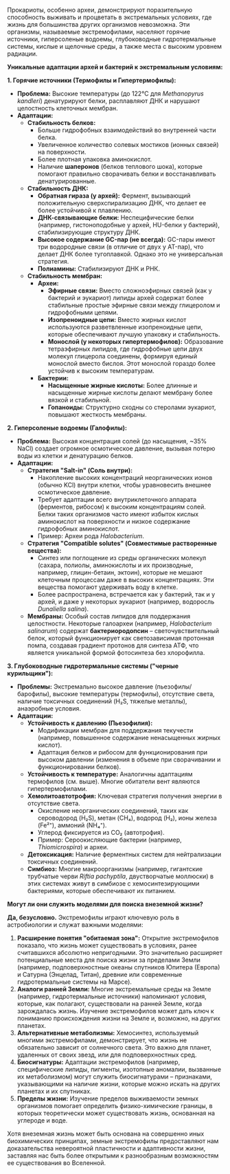 Прокариоты, особенно археи, демонстрируют поразительную способность выживать и процветать в экстремальных условиях, где жизнь для большинства других организмов невозможна. Эти организмы, называемые экстремофилами, населяют горячие источники, гиперсоленые водоемы, глубоководные гидротермальные системы, кислые и щелочные среды, а также места с высоким уровнем радиации.

**Уникальные адаптации архей и бактерий к экстремальным условиям:**

**1. Горячие источники (Термофилы и Гипертермофилы):**
   *   **Проблема:** Высокие температуры (до 122°C для *Methanopyrus kandleri*) денатурируют белки, расплавляют ДНК и нарушают целостность клеточных мембран.
   *   **Адаптации:**
        *   **Стабильность белков:**
            *   Больше гидрофобных взаимодействий во внутренней части белка.
            *   Увеличенное количество солевых мостиков (ионных связей) на поверхности.
            *   Более плотная упаковка аминокислот.
            *   Наличие **шаперонов** (белков теплового шока), которые помогают правильно сворачивать белки и восстанавливать денатурированные.
        *   **Стабильность ДНК:**
            *   **Обратная гираза (у архей):** Фермент, вызывающий положительную сверхспирализацию ДНК, что делает ее более устойчивой к плавлению.
            *   **ДНК-связывающие белки:** Неспецифические белки (например, гистоноподобные у архей, HU-белки у бактерий), стабилизирующие структуру ДНК.
            *   **Высокое содержание GC-пар (не всегда):** GC-пары имеют три водородные связи (в отличие от двух у AT-пар), что делает ДНК более тугоплавкой. Однако это не универсальная стратегия.
            *   **Полиамины:** Стабилизируют ДНК и РНК.
        *   **Стабильность мембран:**
            *   **Археи:**
                *   **Эфирные связи:** Вместо сложноэфирных связей (как у бактерий и эукариот) липиды архей содержат более стабильные простые эфирные связи между глицеролом и гидрофобными цепями.
                *   **Изопреноидные цепи:** Вместо жирных кислот используются разветвленные изопреноидные цепи, которые обеспечивают лучшую упаковку и стабильность.
                *   **Монослой (у некоторых гипертермофилов):** Образование тетраэфирных липидов, где гидрофобные цепи двух молекул глицерола соединены, формируя единый монослой вместо бислоя. Этот монослой гораздо более устойчив к высоким температурам.
            *   **Бактерии:**
                *   **Насыщенные жирные кислоты:** Более длинные и насыщенные жирные кислоты делают мембрану более вязкой и стабильной.
                *   **Гопаноиды:** Структурно сходны со стеролами эукариот, повышают жесткость мембраны.

**2. Гиперсоленые водоемы (Галофилы):**
   *   **Проблема:** Высокая концентрация солей (до насыщения, ~35% NaCl) создает огромное осмотическое давление, вызывая потерю воды из клетки и денатурацию белков.
   *   **Адаптации:**
        *   **Стратегия "Salt-in" (Соль внутри):**
            *   Накопление высоких концентраций неорганических ионов (обычно KCl) внутри клетки, чтобы уравновесить внешнее осмотическое давление.
            *   Требует адаптации всего внутриклеточного аппарата (ферментов, рибосом) к высоким концентрациям солей. Белки таких организмов часто имеют избыток кислых аминокислот на поверхности и низкое содержание гидрофобных аминокислот.
            *   Пример: Археи рода *Halobacterium*.
        *   **Стратегия "Compatible solutes" (Совместимые растворенные вещества):**
            *   Синтез или поглощение из среды органических молекул (сахара, полиолы, аминокислоты и их производные, например, глицин-бетаин, эктоин), которые не мешают клеточным процессам даже в высоких концентрациях. Эти вещества помогают удерживать воду в клетке.
            *   Более распространена, встречается как у бактерий, так и у архей, и даже у некоторых эукариот (например, водоросль *Dunaliella salina*).
        *   **Мембраны:** Особый состав липидов для поддержания целостности. Некоторые галоархеи (например, *Halobacterium salinarum*) содержат **бактериородопсин** – светочувствительный белок, который функционирует как светозависимая протонная помпа, создавая градиент протонов для синтеза АТФ, что является уникальной формой фотосинтеза без хлорофилла.

**3. Глубоководные гидротермальные системы ("черные курильщики"):**
   *   **Проблемы:** Экстремально высокое давление (пьезофилы/барофилы), высокие температуры (термофилы), отсутствие света, наличие токсичных соединений (H₂S, тяжелые металлы), анаэробные условия.
   *   **Адаптации:**
        *   **Устойчивость к давлению (Пьезофилия):**
            *   Модификации мембран для поддержания текучести (например, повышенное содержание ненасыщенных жирных кислот).
            *   Адаптация белков и рибосом для функционирования при высоком давлении (изменения в объеме при сворачивании и функционировании белков).
        *   **Устойчивость к температуре:** Аналогичны адаптациям термофилов (см. выше). Многие обитатели вент являются гипертермофилами.
        *   **Хемолитоавтотрофия:** Ключевая стратегия получения энергии в отсутствие света.
            *   Окисление неорганических соединений, таких как сероводород (H₂S), метан (CH₄), водород (H₂), ионы железа (Fe²⁺), аммоний (NH₄⁺).
            *   Углерод фиксируется из CO₂ (автотрофия).
            *   Пример: Сероокисляющие бактерии (например, *Thiomicrospira*) и археи.
        *   **Детоксикация:** Наличие ферментных систем для нейтрализации токсичных соединений.
        *   **Симбиоз:** Многие макроорганизмы (например, гигантские трубчатые черви *Riftia pachyptila*, двустворчатые моллюски) в этих системах живут в симбиозе с хемосинтезирующими бактериями, которые обеспечивают их питанием.

**Могут ли они служить моделями для поиска внеземной жизни?**

**Да, безусловно.** Экстремофилы играют ключевую роль в астробиологии и служат важными моделями:

1.  **Расширение понятия "обитаемая зона":** Открытие экстремофилов показало, что жизнь может существовать в условиях, ранее считавшихся абсолютно непригодными. Это значительно расширяет потенциальные места для поиска жизни за пределами Земли (например, подповерхностные океаны спутников Юпитера (Европа) и Сатурна (Энцелад, Титан), древние или современные гидротермальные системы на Марсе).
2.  **Аналоги ранней Земли:** Многие экстремальные среды на Земле (например, гидротермальные источники) напоминают условия, которые, как полагают, существовали на ранней Земле, когда зарождалась жизнь. Изучение экстремофилов может дать ключ к пониманию происхождения жизни на Земле и, возможно, на других планетах.
3.  **Альтернативные метаболизмы:** Хемосинтез, используемый многими экстремофилами, демонстрирует, что жизнь не обязательно зависит от солнечного света. Это важно для планет, удаленных от своих звезд, или для подповерхностных сред.
4.  **Биосигнатуры:** Адаптации экстремофилов (например, специфические липиды, пигменты, изотопные аномалии, вызванные их метаболизмом) могут служить биосигнатурами – признаками, указывающими на наличие жизни, которые можно искать на других планетах и их спутниках.
5.  **Пределы жизни:** Изучение пределов выживаемости земных организмов помогает определить физико-химические границы, в которых теоретически может существовать жизнь, основанная на углероде и воде.

Хотя внеземная жизнь может быть основана на совершенно иных биохимических принципах, земные экстремофилы предоставляют нам доказательства невероятной пластичности и адаптивности жизни, заставляя нас быть более открытыми к разнообразным возможностям ее существования во Вселенной.